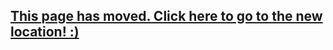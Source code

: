 ## [This page has moved. Click here to go to the new location! :)](http://bevry.me/docpad/plugin-write)